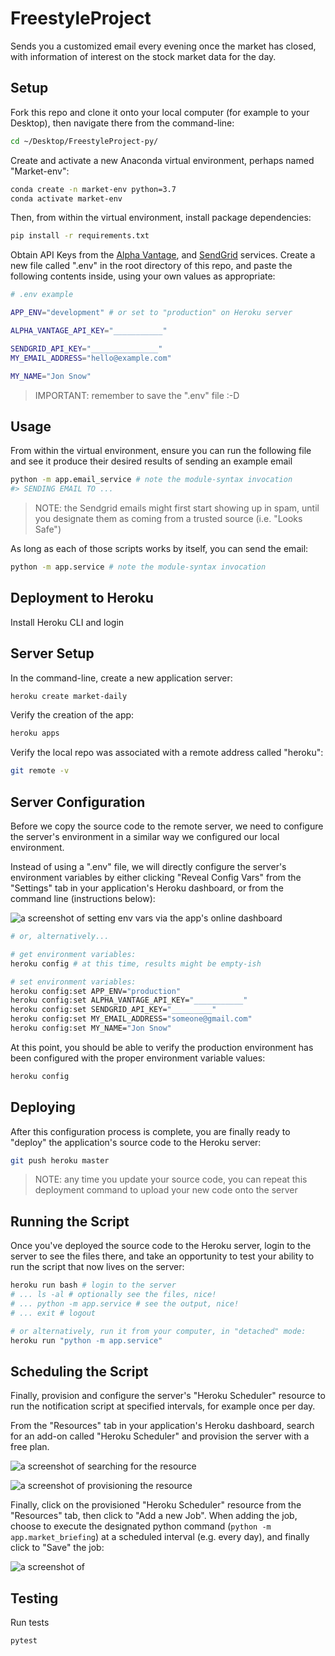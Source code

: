 # FreestyleProject

Sends you a customized email every evening once the market has closed, with information of interest on the stock market data for the day.

## Setup

Fork this repo and clone it onto your local computer (for example to your Desktop), then navigate there from the command-line:

```sh
cd ~/Desktop/FreestyleProject-py/
```

Create and activate a new Anaconda virtual environment, perhaps named "Market-env":

```sh
conda create -n market-env python=3.7
conda activate market-env
```

Then, from within the virtual environment, install package dependencies:

```sh
pip install -r requirements.txt
```

Obtain API Keys from the [Alpha Vantage](https://www.alphavantage.co/support/#api-key), and [SendGrid](https://app.sendgrid.com/settings/api_keys) services. Create a new file called ".env" in the root directory of this repo, and paste the following contents inside, using your own values as appropriate:

```sh
# .env example

APP_ENV="development" # or set to "production" on Heroku server

ALPHA_VANTAGE_API_KEY="___________"

SENDGRID_API_KEY="_______________"
MY_EMAIL_ADDRESS="hello@example.com"

MY_NAME="Jon Snow"
```

> IMPORTANT: remember to save the ".env" file :-D

## Usage

From within the virtual environment, ensure you can run the following file and see it produce their desired results of sending an example email

```sh
python -m app.email_service # note the module-syntax invocation
#> SENDING EMAIL TO ...
```

> NOTE: the Sendgrid emails might first start showing up in spam, until you designate them as coming from a trusted source (i.e. "Looks Safe")
>
As long as each of those scripts works by itself, you can send the email:

```sh
python -m app.service # note the module-syntax invocation
```
## Deployment to Heroku

Install Heroku CLI and login

## Server Setup

In the command-line, create a new application server:

```sh
heroku create market-daily
```

Verify the creation of the app:

```sh
heroku apps
```

Verify the local repo was associated with a remote address called "heroku":

```sh
git remote -v
```

## Server Configuration

Before we copy the source code to the remote server, we need to configure the server's environment in a similar way we configured our local environment.

Instead of using a ".env" file, we will directly configure the server's environment variables by either clicking "Reveal Config Vars" from the "Settings" tab in your application's Heroku dashboard, or from the command line (instructions below):

![a screenshot of setting env vars via the app's online dashboard](https://user-images.githubusercontent.com/1328807/54229588-f249e880-44da-11e9-920a-b11d4c210a99.png)

```sh
# or, alternatively...

# get environment variables:
heroku config # at this time, results might be empty-ish

# set environment variables:
heroku config:set APP_ENV="production"
heroku config:set ALPHA_VANTAGE_API_KEY="___________"
heroku config:set SENDGRID_API_KEY="_________"
heroku config:set MY_EMAIL_ADDRESS="someone@gmail.com"
heroku config:set MY_NAME="Jon Snow"
```

At this point, you should be able to verify the production environment has been configured with the proper environment variable values:

```sh
heroku config
```

## Deploying

After this configuration process is complete, you are finally ready to "deploy" the application's source code to the Heroku server:

```sh
git push heroku master
```

> NOTE: any time you update your source code, you can repeat this deployment command to upload your new code onto the server

## Running the Script

Once you've deployed the source code to the Heroku server, login to the server to see the files there, and take an opportunity to test your ability to run the script that now lives on the server:

```sh
heroku run bash # login to the server
# ... ls -al # optionally see the files, nice!
# ... python -m app.service # see the output, nice!
# ... exit # logout

# or alternatively, run it from your computer, in "detached" mode:
heroku run "python -m app.service"
```

## Scheduling the Script

Finally, provision and configure the server's "Heroku Scheduler" resource to run the notification script at specified intervals, for example once per day.

From the "Resources" tab in your application's Heroku dashboard, search for an add-on called "Heroku Scheduler" and provision the server with a free plan.

![a screenshot of searching for the resource](https://user-images.githubusercontent.com/1328807/54228813-59ff3400-44d9-11e9-803e-21fbd8f6c52f.png)

![a screenshot of provisioning the resource](https://user-images.githubusercontent.com/1328807/54228820-5e2b5180-44d9-11e9-9901-13c538a73ac4.png)

Finally, click on the provisioned "Heroku Scheduler" resource from the "Resources" tab, then click to "Add a new Job". When adding the job, choose to execute the designated python command (`python -m app.market_briefing`) at a scheduled interval (e.g. every day), and finally click to "Save" the job:

![a screenshot of ](https://user-images.githubusercontent.com/1328807/54229044-da259980-44d9-11e9-91d8-51773499cbfb.png)

## Testing

Run tests

```sh
pytest
```
